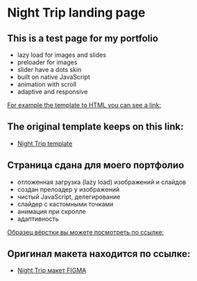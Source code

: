 # Night Trip landing page

## This is a test page for my portfolio

- lazy load for images and slides
- preloader for images
- slider have a dots skin
- built on native JavaScript
- animation with scroll
- adaptive and responsive

[For example the template to HTML you can see a link:](https://tesei.github.io/sites/nightTrip/index.html)

## The original template keeps on this link: 
- [Night Trip template](https://www.figma.com/file/9VW6sCP0WSnxEDiHy8nqNI/NT)


## Страница сдана для моего портфолио

- отложенная загрузка (lazy load) изображений и слайдов
- создан прелоадер у изображений
- чистый JavaScript, делегирование
- слайдер с кастомными точками
- анимация при скролле
- адаптивность

[Образец вёрстки вы можете посмотреть по ссылке:](https://tesei.github.io/sites/nightTrip/index.html)

## Оригинал макета находится по ссылке: 
- [Night Trip макет FIGMA](https://www.figma.com/file/9VW6sCP0WSnxEDiHy8nqNI/NT)